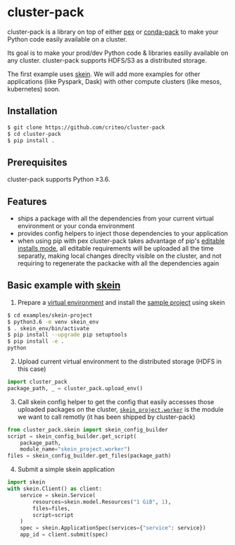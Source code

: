 # cluster-pack

cluster-pack is a library on top of either [pex][pex] or [conda-pack][conda-pack] to make your Python code easily available on a cluster.

Its goal is to make your prod/dev Python code & libraries easiliy available on any cluster. cluster-pack supports HDFS/S3 as a distributed storage.

The first example uses [skein][skein-github]. We will add more examples for other applications (like Pyspark, Dask) with other compute clusters (like mesos, kubernetes) soon.


## Installation

```bash
$ git clone https://github.com/criteo/cluster-pack
$ cd cluster-pack
$ pip install .
```

## Prerequisites

cluster-pack supports Python ≥3.6.

## Features

- ships a package with all the dependencies from your current virtual environment or your conda environment
- provides config helpers to inject those dependencies to your application
- when using pip with pex cluster-pack takes advantage of pip's [editable installs mode][editable installs mode], all editable requirements will be uploaded all the time separatly, making local changes direclty visible on the cluster, and not requiring to regenerate the packacke with all the dependencies again


## Basic example with [skein][skein]


1) Prepare a [virtual environment][virtual environment] and install the [sample project](https://github.com/criteo/cluster-pack/tree/master/examples/skein-project) using skein

```bash
$ cd examples/skein-project
$ python3.6 -m venv skein_env
$ . skein_env/bin/activate
$ pip install --upgrade pip setuptools
$ pip install -e .
python
```

2) Upload current virtual environment to the distributed storage (HDFS in this case)

```python
import cluster_pack
package_path, _ = cluster_pack.upload_env()
```

3) Call skein config helper to get the config that easily accesses those uploaded packages on the cluster,
   [`skein_project.worker`][skein_project.worker] is the module we want to call remotly (it has been shipped by cluster-pack)

```python
from cluster_pack.skein import skein_config_builder
script = skein_config_builder.get_script(
    package_path, 
    module_name="skein_project.worker")
files = skein_config_builder.get_files(package_path)
```

4) Submit a simple skein application

```python
import skein
with skein.Client() as client:
    service = skein.Service(
        resources=skein.model.Resources("1 GiB", 1),
        files=files,
        script=script
    )
    spec = skein.ApplicationSpec(services={"service": service})
    app_id = client.submit(spec)
```

[pex]: https://github.com/pantsbuild/pex
[conda-pack]: https://github.com/conda/conda-pack
[editable installs mode]: https://pip.pypa.io/en/stable/reference/pip_install/#editable-installs
[skein_project.worker]: https://github.com/criteo/cluster-pack/blob/master/cluster_pack/examples/skein-project/skein_project/worker.py
[virtual environment]: https://docs.python.org/3/tutorial/venv.html
[skein-github]: https://github.com/jcrist/skein
[skein]: https://jcrist.github.io/skein/quickstart.html
